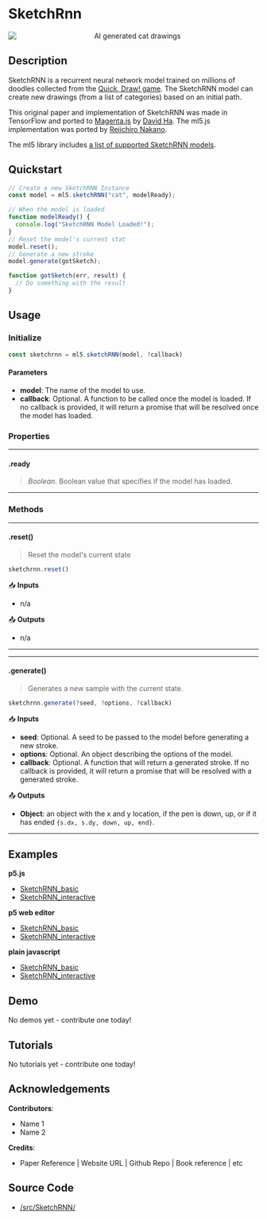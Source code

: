 # SketchRnn


<center>
    <img style="display:block; max-height:20rem" alt="AI generated cat drawings" src="_media/reference__header-sketchrnn.png">
</center>


## Description

SketchRNN is a recurrent neural network model trained on millions of doodles collected from the [Quick, Draw! game](https://quickdraw.withgoogle.com/). The SketchRNN model can create new drawings (from a list of categories) based on an initial path.

This original paper and implementation of SketchRNN was made in TensorFlow and ported to [Magenta.js](https://magenta.tensorflow.org/get-started/#magenta-js) by [David Ha](https://twitter.com/hardmaru). The ml5.js implementation was ported by [Reiichiro Nakano](https://github.com/reiinakano).

The ml5 library includes [a list of supported SketchRNN models](https://github.com/ml5js/ml5-library/blob/master/src/SketchRNN/models.js).

## Quickstart

```js
// Create a new SketchRNN Instance
const model = ml5.sketchRNN("cat", modelReady);

// When the model is loaded
function modelReady() {
  console.log("SketchRNN Model Loaded!");
}
// Reset the model's current stat
model.reset();
// Generate a new stroke
model.generate(gotSketch);

function gotSketch(err, result) {
  // Do something with the result
}
```


## Usage

### Initialize

```js
const sketchrnn = ml5.sketchRNN(model, ?callback)
```

#### Parameters
* **model**: The name of the model to use.
* **callback**: Optional. A function to be called once the model is loaded. If no callback is provided, it will return a promise that will be resolved once the model has loaded.

### Properties

***
#### .ready
> *Boolean*. Boolean value that specifies if the model has loaded.
***


### Methods


***
#### .reset()
> Reset the model's current state

```js
sketchrnn.reset()
```

📥 **Inputs**

* n/a

📤 **Outputs**

* n/a

***



<!-- /////////////////////
FUNCTION DEFINITION START 
///////////////////////// -->
***
#### .generate()
> Generates a new sample with the current state.

```js
sketchrnn.generate(?seed, ?options, ?callback)
```

📥 **Inputs**
* **seed**: Optional. A seed to be passed to the model before generating a new stroke.
* **options**: Optional. An object describing the options of the model.
* **callback**: Optional. A function that will return a generated stroke. If no callback is provided, it will return a promise that will be resolved with a generated stroke.

📤 **Outputs**

* **Object**: an object with the x and y location, if the pen is down, up, or if it has ended `{s.dx, s.dy, down, up, end}`.

***





## Examples

**p5.js**
* [SketchRNN_basic](https://github.com/ml5js/ml5-examples/tree/development/p5js/SketchRNN/SketchRNN_basic)
* [SketchRNN_interactive](https://github.com/ml5js/ml5-examples/tree/development/p5js/SketchRNN/SketchRNN_interactive)

**p5 web editor**
* [SketchRNN_basic](https://editor.p5js.org/ml5/sketches/vSQRE1Sl7F_)
* [SketchRNN_interactive](https://editor.p5js.org/ml5/sketches/uk4JsSRQgIY)

**plain javascript**
* [SketchRNN_basic](https://github.com/ml5js/ml5-examples/tree/development/javascript/SketchRNN/_basic)
* [SketchRNN_interactive](https://github.com/ml5js/ml5-examples/tree/development/javascript/SketchRNN/SketchRNN_interactive)


## Demo

No demos yet - contribute one today!

## Tutorials

No tutorials yet - contribute one today!


## Acknowledgements

**Contributors**:
  * Name 1
  * Name 2

**Credits**:
  * Paper Reference | Website URL | Github Repo | Book reference | etc



## Source Code

* [/src/SketchRNN/](https://github.com/ml5js/ml5-library/tree/development/src/SketchRNN)

